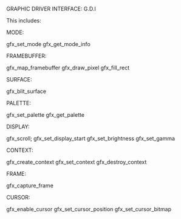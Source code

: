 GRAPHIC DRIVER INTERFACE: G.D.I

This includes:

MODE:

gfx_set_mode
gfx_get_mode_info

FRAMEBUFFER:

gfx_map_framebuffer
gfx_draw_pixel
gfx_fill_rect

SURFACE:

gfx_blit_surface

PALETTE:

gfx_set_palette
gfx_get_palette

DISPLAY:

gfx_scroll;
gfx_set_display_start
gfx_set_brightness
gfx_set_gamma

CONTEXT:

gfx_create_context
gfx_set_context
gfx_destroy_context

FRAME:

gfx_capture_frame

CURSOR:

gfx_enable_cursor
gfx_set_cursor_position
gfx_set_cursor_bitmap